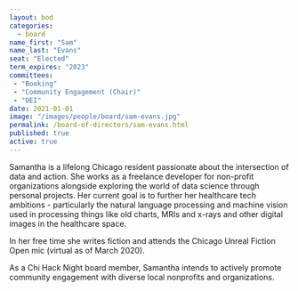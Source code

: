 ```yaml
---
layout: bod
categories: 
  - board
name_first: "Sam"
name_last: "Evans"
seat: "Elected"
term_expires: "2023"
committees:
 - "Booking"
 - "Community Engagement (Chair)"
 - "DEI"
date: 2021-01-01
image: "/images/people/board/sam-evans.jpg"
permalink: /board-of-directors/sam-evans.html
published: true
active: true
---
```


Samantha is a lifelong Chicago resident passionate about the intersection of data and action. She works as a freelance developer for non-profit organizations alongside exploring the world of data science through personal projects. Her current goal is to further her healthcare tech ambitions - particularly the natural language processing and machine vision used in processing things like old charts, MRIs and x-rays and other digital images in the healthcare space.

In her free time she writes fiction and attends the Chicago Unreal Fiction Open mic (virtual as of March 2020).

As a Chi Hack Night board member, Samantha intends to actively promote community engagement with diverse local nonprofits and organizations.
